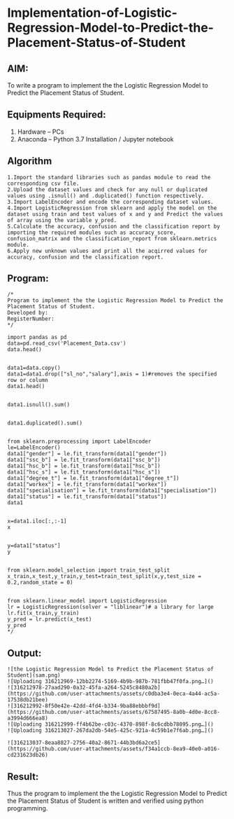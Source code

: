 # Implementation-of-Logistic-Regression-Model-to-Predict-the-Placement-Status-of-Student

## AIM:
To write a program to implement the the Logistic Regression Model to Predict the Placement Status of Student.

## Equipments Required:
1. Hardware – PCs
2. Anaconda – Python 3.7 Installation / Jupyter notebook

## Algorithm
```
1.Import the standard libraries such as pandas module to read the corresponding csv file.
2.Upload the dataset values and check for any null or duplicated values using .isnull() and .duplicated() function respectively.
3.Import LabelEncoder and encode the corresponding dataset values.
4.Import LogisticRegression from sklearn and apply the model on the dataset using train and test values of x and y and Predict the values of array using the variable y_pred.
5.Calculate the accuracy, confusion and the classification report by importing the required modules such as accuracy_score, confusion_matrix and the classification_report from sklearn.metrics module.
6.Apply new unknown values and print all the acqirred values for accuracy, confusion and the classification report. 
```

## Program:
```
/*
Program to implement the the Logistic Regression Model to Predict the Placement Status of Student.
Developed by: 
RegisterNumber:  
*/
```
```
import pandas as pd
data=pd.read_csv('Placement_Data.csv')
data.head()


data1=data.copy()
data1=data1.drop(["sl_no","salary"],axis = 1)#removes the specified row or column
data1.head()


data1.isnull().sum()


data1.duplicated().sum()


from sklearn.preprocessing import LabelEncoder
le=LabelEncoder()
data1["gender"] = le.fit_transform(data1["gender"])
data1["ssc_b"] = le.fit_transform(data1["ssc_b"])
data1["hsc_b"] = le.fit_transform(data1["hsc_b"])
data1["hsc_s"] = le.fit_transform(data1["hsc_s"])
data1["degree_t"] = le.fit_transform(data1["degree_t"])
data1["workex"] = le.fit_transform(data1["workex"])
data1["specialisation"] = le.fit_transform(data1["specialisation"])
data1["status"] = le.fit_transform(data1["status"])
data1


x=data1.iloc[:,:-1]
x


y=data1["status"]
y


from sklearn.model_selection import train_test_split
x_train,x_test,y_train,y_test=train_test_split(x,y,test_size = 0.2,random_state = 0)


from sklearn.linear_model import LogisticRegression
lr = LogisticRegression(solver = "liblinear")# a library for large
lr.fit(x_train,y_train)
y_pred = lr.predict(x_test)
y_pred
*/
```

## Output:
```
![the Logistic Regression Model to Predict the Placement Status of Student](sam.png)
![Uploading 316212969-12bb2274-5169-4b9b-987b-781fbb47f0fa.png…]()
![316212978-27aad290-0a32-45fa-a264-5245c8480a2b](https://github.com/user-attachments/assets/c0dba3e4-0eca-4a44-ac5a-17538db21bee)
![316212992-8f50e42e-42dd-4fd4-b334-9ba88ebbbf9d](https://github.com/user-attachments/assets/67587495-8a0b-4d0e-8cc8-a3994d666ea8)
![Uploading 316212999-ff4b62be-c03c-4370-898f-8c6cdbb78095.png…]()
![Uploading 316213027-267da2db-54e5-425c-921a-4c59b1e7f6ab.png…]()

![316213037-8eaa8827-2756-40a2-8671-44b3bd6a2ce5](https://github.com/user-attachments/assets/f34a1ccb-8ea9-40e0-a016-cd231623db26)
```

## Result:
Thus the program to implement the the Logistic Regression Model to Predict the Placement Status of Student is written and verified using python programming.
